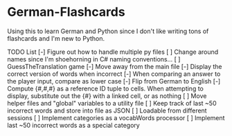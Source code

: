# German-Flashcards
Using this to learn German and Python since I don't like writing tons of flashcards and I'm new to Python.


TODO List
[-] Figure out how to handle multiple py files
[ ] Change around names since I'm shoehorning in C# naming conventions...
[ ] GuessTheTranslation game
    [-] Move away from the main file 
    [-] Display the correct version of words when incorrect
    [-] When comparing an answer to the player input, compare as lower case
    [-] Flip from German to English
    [-] Compute {#,#,#} as a reference ID tuple to cells. When attempting to display, substitute out the {#} with a linked cell, or as nothing
[ ] Move helper files and "global" variables to a utility file
[ ] Keep track of last ~50 incorrect words and store into file as JSON
    [ ] Loadable from different sessions
[ ] Implement categories as a vocabWords processor
    [ ] Implement last ~50 incorrect words as a special category